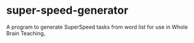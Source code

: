 # super-speed-generator
A program to generate SuperSpeed tasks from word list for use in Whole Brain Teaching,
